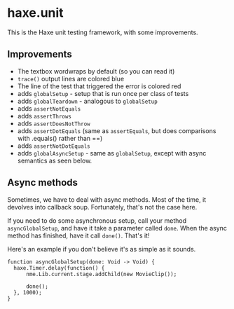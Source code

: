 # haxe.unit

This is the Haxe unit testing framework, with some improvements.

## Improvements

* The textbox wordwraps by default (so you can read it)
* `trace()` output lines are colored blue
* The line of the test that triggered the error is colored red
* adds `globalSetup` - setup that is run once per class of tests
* adds `globalTeardown` - analogous to `globalSetup`
* adds `assertNotEquals`
* adds `assertThrows`
* adds `assertDoesNotThrow`
* adds `assertDotEquals` (same as `assertEquals`, but does comparisons with .equals() rather than ==)
* adds `assertNotDotEquals`
* adds `globalAsyncSetup` - same as `globalSetup`, except with async semantics as seen below.

## Async methods

Sometimes, we have to deal with async methods. Most of the time, it devolves into callback soup. Fortunately, that's not the case here.

If you need to do some asynchronous setup, call your method `asyncGlobalSetup`, and have it take a parameter called `done`. When the async method has finished, have it call `done()`. That's it!

Here's an example if you don't believe it's as simple as it sounds.

    function asyncGlobalSetup(done: Void -> Void) {
      haxe.Timer.delay(function() {
          nme.Lib.current.stage.addChild(new MovieClip());

          done();
      }, 1000);
    }
